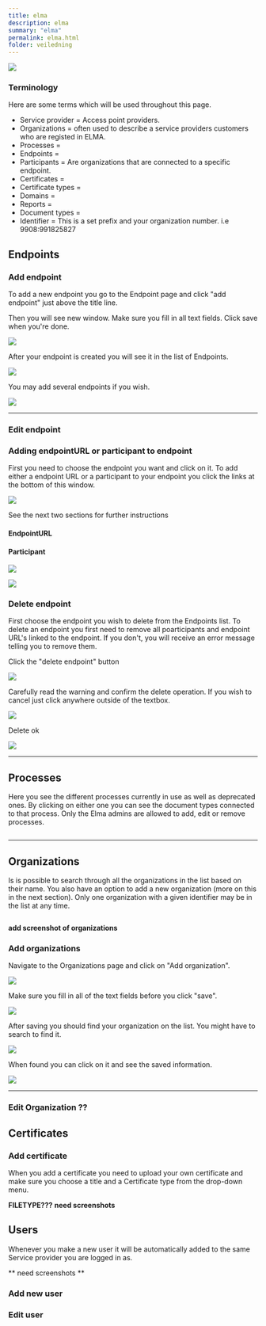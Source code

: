 ```yaml
---
title: elma
description: elma
summary: "elma"
permalink: elma.html
folder: veiledning
---
```


![](https://raw.githubusercontent.com/difi/move-integrasjonspunkt/gh-pages/resources/Under_construction.png)

### Terminology
Here are some terms which will be used throughout this page.

- Service provider = Access point providers.
- Organizations = often used to describe a service providers customers who are registed in ELMA. 
- Processes = 
- Endpoints =
- Participants = Are organizations that are connected to a specific endpoint.
- Certificates =  
- Certificate types = 
- Domains = 
- Reports = 
- Document types = 
- Identifier = This is a set prefix and your organization number. i.e 9908:991825827

## Endpoints

### Add endpoint
To add a new endpoint you go to the Endpoint page and click "add endpoint" just above the title line.

Then you will see new window. Make sure you fill in all text fields. Click save when you're done.

![](https://raw.githubusercontent.com/difi/move-integrasjonspunkt/gh-pages/resources/elma/ny_endpoint_0.PNG)

After your endpoint is created you will see it in the list of Endpoints. 

![](https://raw.githubusercontent.com/difi/move-integrasjonspunkt/gh-pages/resources/elma/ny_endpoint_1.PNG)

You may add several endpoints if you wish.

![](https://raw.githubusercontent.com/difi/move-integrasjonspunkt/gh-pages/resources/elma/ny_endpoint_2.PNG)

---

### Edit endpoint

### Adding endpointURL or participant to endpoint
First you need to choose the endpoint you want and click on it. To add either a endpoint URL or a participant to your endpoint you click the links at the bottom of this window. 

![](https://raw.githubusercontent.com/difi/move-integrasjonspunkt/gh-pages/resources/elma/endpointurl_add_0.PNG)

See the next two sections for further instructions

#### EndpointURL


#### Participant

![](https://raw.githubusercontent.com/difi/move-integrasjonspunkt/gh-pages/resources/elma/add_participant_0.PNG)


![](https://raw.githubusercontent.com/difi/move-integrasjonspunkt/gh-pages/resources/elma/add_participant_1.PNG)

### Delete endpoint
First choose the endpoint you wish to delete from the Endpoints list. To delete an endpoint you first need to remove all poarticipants and endpoint URL's linked to the endpoint. If you don't, you will receive an error message telling you to remove them.

Click the "delete endpoint" button

![](https://raw.githubusercontent.com/difi/move-integrasjonspunkt/gh-pages/resources/elma/delete_endpoint_0.PNG)

Carefully read the warning and confirm the delete operation. If you wish to cancel just click anywhere outside of the textbox.

![](https://raw.githubusercontent.com/difi/move-integrasjonspunkt/gh-pages/resources/elma/delete_endpoint_1.PNG)

Delete ok

![](https://raw.githubusercontent.com/difi/move-integrasjonspunkt/gh-pages/resources/elma/delete_endpoint_2.PNG)

---

## Processes
Here you see the different processes currently in use as well as deprecated ones. By clicking on either one you can see the document types connected to that process. Only the Elma admins are allowed to add, edit or remove processes.

![]()

---

## Organizations 
Is is possible to search through all the organizations in the list based on their name. You also have an option to add a new organization (more on this in the next section). Only one organization with a given identifier may be in the list at any time.

![]()

**add screenshot of organizations**

### Add organizations
Navigate to the Organizations page and click on "Add organization".

![](https://raw.githubusercontent.com/difi/move-integrasjonspunkt/gh-pages/resources/elma/ny_org_0.PNG)

Make sure you fill in all of the text fields before you click "save".

![](https://raw.githubusercontent.com/difi/move-integrasjonspunkt/gh-pages/resources/elma/ny_org_2.PNG)

After saving you should find your organization on the list. You might have to search to find it.

![](https://raw.githubusercontent.com/difi/move-integrasjonspunkt/gh-pages/resources/elma/ny_org_3.PNG)

When found you can click on it and see the saved information.

![](https://raw.githubusercontent.com/difi/move-integrasjonspunkt/gh-pages/resources/elma/ny_org_4.PNG)

---

### Edit Organization ??

## Certificates

### Add certificate
When you add a certificate you need to upload your own certificate and make sure you choose a title and a Certificate type from the drop-down menu. 

**FILETYPE???**
**need screenshots**

## Users 
Whenever you make a new user it will be automatically added to the same Service provider you are logged in as. 

** need screenshots **

### Add new user

### Edit user

